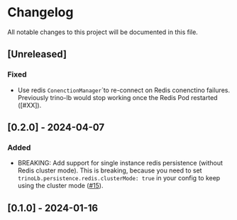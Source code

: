 # Changelog

All notable changes to this project will be documented in this file.

## [Unreleased]

### Fixed

- Use redis `ConenctionManager`´to re-connect on Redis conenctino failures. Previously trino-lb would stop working once
  the Redis Pod restarted ([#XX]).

## [0.2.0] - 2024-04-07

### Added

- BREAKING: Add support for single instance redis persistence (without Redis cluster mode).
  This is breaking, because you need to set `trinoLb.persistence.redis.clusterMode: true` in your config to keep using
  the cluster mode ([#15]).

[#15]: https://github.com/stackabletech/trino-lb/pull/15

## [0.1.0] - 2024-01-16
